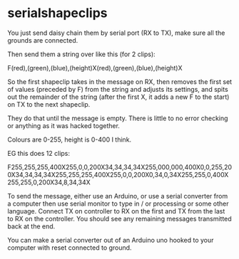 # serialshapeclips

You just send daisy chain them by serial port (RX to TX), make sure all the grounds are connected.

Then send them a string over like this (for 2 clips):

F(red),(green),(blue),(height)X(red),(green),(blue),(height)X

So the first shapeclip takes in the message on RX, then removes the first set of values (preceded by F) from the string and adjusts its settings, and spits out the remainder of the string (after the first X, it adds a new F to the start) on TX to the next shapeclip.

They do that until the message is empty. There is little to no error checking or anything as it was hacked together.

Colours are 0-255, height is 0-400 I think.

EG this does 12 clips:

F255,255,255,400X255,0,0,200X34,34,34,34X255,000,000,400X0,0,255,200X34,34,34,34X255,255,255,400X255,0,0,200X0,34,0,34X255,255,0,400X255,255,0,200X34,8,34,34X

To send the message, either use an Arduino, or use a serial converter from a computer then use serial monitor to type in / or processing or some other language. Connect TX on controller to RX on the first and TX from the last to RX on the controller. You should see any remaining messages transmitted back at the end. 

You can make a serial converter out of an Arduino uno hooked to your computer with reset connected to ground.
